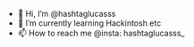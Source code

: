 - 👋 Hi, I’m @hashtaglucasss
- 🌱 I’m currently learning Hackintosh etc
- 📫 How to reach me @insta: hashtaglucasss_

<!---
hashtaglucasss/hashtaglucasss is a ✨ special ✨ repository because its `README.md` (this file) appears on your GitHub profile.
You can click the Preview link to take a look at your changes.
--->
